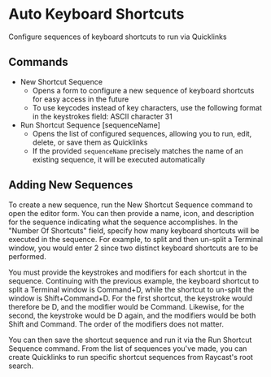 # Auto Keyboard Shortcuts

Configure sequences of keyboard shortcuts to run via Quicklinks

## Commands

- New Shortcut Sequence
    - Opens a form to configure a new sequence of keyboard shortcuts for easy access in the future
    - To use keycodes instead of key characters, use the following format in the keystrokes field: ASCII character 31
- Run Shortcut Sequence [sequenceName]
    - Opens the list of configured sequences, allowing you to run, edit, delete, or save them as Quicklinks
    - If the provided `sequenceName` precisely matches the name of an existing sequence, it will be executed automatically

## Adding New Sequences

To create a new sequence, run the New Shortcut Sequence command to open the editor form. You can then provide a name, icon, and description for the sequence indicating what the sequence accomplishes. In the "Number Of Shortcuts" field, specify how many keyboard shortcuts will be executed in the sequence. For example, to split and then un-split a Terminal window, you would enter 2 since two distinct keyboard shortcuts are to be performed.

You must provide the keystrokes and modifiers for each shortcut in the sequence. Continuing with the previous example, the keyboard shortcut to split a Terminal window is Command+D, while the shortcut to un-split the window is Shift+Command+D. For the first shortcut, the keystroke would therefore be D, and the modifier would be Command. Likewise, for the second, the keystroke would be D again, and the modifiers would be both Shift and Command. The order of the modifiers does not matter.

You can then save the shortcut sequence and run it via the Run Shortcut Sequence command. From the list of sequences you've made, you can create Quicklinks to run specific shortcut sequences from Raycast's root search.